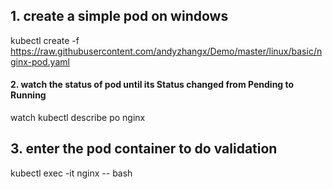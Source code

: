 ## 1. create a simple pod on windows
kubectl create -f https://raw.githubusercontent.com/andyzhangx/Demo/master/linux/basic/nginx-pod.yaml

#### 2. watch the status of pod until its Status changed from Pending to Running
watch kubectl describe po nginx

## 3. enter the pod container to do validation
kubectl exec -it nginx -- bash
